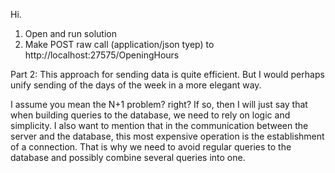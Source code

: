 Hi.
1) Open and run solution
2) Make POST raw call (application/json tyep) to http://localhost:27575/OpeningHours

Part 2: 
This approach for sending data is quite efficient.
But I would perhaps unify sending of the days of the week in a more elegant way.

I assume you mean the N+1 problem? right?
If so, then I will just say that when building queries to the database, we need to rely on logic and simplicity.
I also want to mention that in the communication between the server and the database, this most expensive operation is the establishment of a connection. That is why we need to avoid regular queries to the database and possibly combine several queries into one.
